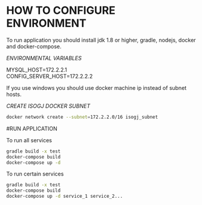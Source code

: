 # HOW TO CONFIGURE ENVIRONMENT

To run application you should install jdk 1.8 or higher, gradle, nodejs, docker and docker-compose.

_ENVIRONMENTAL VARIABLES_

MYSQL_HOST=172.2.2.1\
CONFIG_SERVER_HOST=172.2.2.2

If you use windows you should 
use docker machine ip instead of subnet hosts.

_CREATE ISOGJ DOCKER SUBNET_

```bash
docker network create --subnet=172.2.2.0/16 isogj_subnet
```

#RUN APPLICATION

To run all services
```bash
gradle build -x test
docker-compose build
docker-compose up -d
```

To run certain services
```bash
gradle build -x test
docker-compose build
docker-compose up -d service_1 service_2...
```
